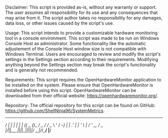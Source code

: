 Disclaimer:
This script is provided as-is, without any warranty or support. 
The user assumes all responsibility for its use and any consequences that may arise from it. 
The script author takes no responsibility for any damages, data loss, or other issues caused by the script's use.

Usage:
This script intends to provide a customizable hardware monitoring tool in a console environment.
This script was made to be run on Windows Console Host as administrator.
Some functionality like the automatic adjustement of the Console Host window size is not compatible with Windows Terminal.
Users are encouraged to review and modify the script's settings in the Settings section according to their requirements. 
Modifying anything beyond the Settings section may break the script's functionality and is generally not recommended.

Requirements:
This script requires the OpenHardwareMonitor application to be installed on the system. 
Please ensure that OpenHardwareMonitor is installed before using this script. 
OpenHardwareMonitor can be downloaded from their official website: https://openhardwaremonitor.org/.

Repository:
The official repository for this script can be found on GitHub: https://github.com/ShellNinja96/SystemMetrics.

 ___ _        _ _ _  _ _       _      ___  __ 
/ __| |_  ___| | | \| (_)_ _  (_)__ _/ _ \/ / 
\__ \ ' \/ -_) | | .' | | ' \ | / _' \_, / _ \
|___/_||_\___|_|_|_|\_|_|_||_|/ \__,_|/_/\___/
                            |__/
